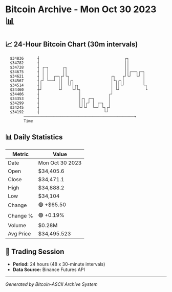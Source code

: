 # Bitcoin Archive - Mon Oct 30 2023 📊

## 📈 24-Hour Bitcoin Chart (30m intervals)

```
  $34836      ┤                                     ┌┐         
  $34782      ┤                                     ││         
  $34728      ┤ ┌─┐      ┌┐                         ││         
  $34675      ┤ │ │      ││                         ││┌──┐┌─┐  
  $34621      ┤ │ │  ┌─┐┌┘└┐                  ┌┐   ┌┘└┘  └┘ │  
  $34567      ┤┌┘ └──┘ ││  │┌┐                │└┐┌┐│        │  
  $34514      ┤│       ││  └┘│┌┐              │ ││└┘        └┐ 
  $34460      ┼┘       └┘    └┘└┐             │ └┘           └ 
  $34406      ┤                 │            ┌┘                
  $34353      ┤                 │┌┐ ┌─┐      │                 
  $34299      ┤                 │││┌┘ │ ┌─┐  │                 
  $34245      ┤                 └┘└┘  └─┘ └┐┌┘                 
  $34192      ┤                            └┘                  
        ────────────────────────────────────────────────→
        Time
```

## 📊 Daily Statistics

| Metric | Value |
|--------|-------|
| Date | Mon Oct 30 2023 |
| Open | $34,405.6 |
| Close | $34,471.1 |
| High | $34,888.2 |
| Low | $34,104 |
| Change | 🟢 +$65.50 |
| Change % | 🟢 +0.19% |
| Volume | $0.28M |
| Avg Price | $34,495.523 |

## 📅 Trading Session

- **Period:** 24 hours (48 x 30-minute intervals)
- **Data Source:** Binance Futures API

---
*Generated by Bitcoin-ASCII Archive System*
